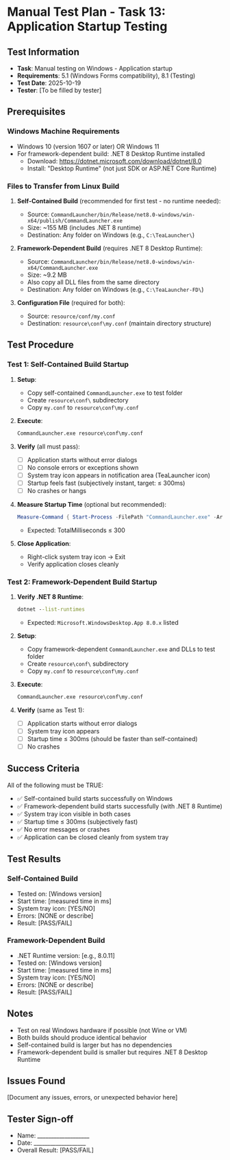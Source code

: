 # Manual Test Plan - Task 13: Application Startup Testing

## Test Information
- **Task**: Manual testing on Windows - Application startup
- **Requirements**: 5.1 (Windows Forms compatibility), 8.1 (Testing)
- **Test Date**: 2025-10-19
- **Tester**: [To be filled by tester]

## Prerequisites

### Windows Machine Requirements
- Windows 10 (version 1607 or later) OR Windows 11
- For framework-dependent build: .NET 8 Desktop Runtime installed
  - Download: https://dotnet.microsoft.com/download/dotnet/8.0
  - Install: "Desktop Runtime" (not just SDK or ASP.NET Core Runtime)

### Files to Transfer from Linux Build

1. **Self-Contained Build** (recommended for first test - no runtime needed):
   - Source: `CommandLauncher/bin/Release/net8.0-windows/win-x64/publish/CommandLauncher.exe`
   - Size: ~155 MB (includes .NET 8 runtime)
   - Destination: Any folder on Windows (e.g., `C:\TeaLauncher\`)

2. **Framework-Dependent Build** (requires .NET 8 Desktop Runtime):
   - Source: `CommandLauncher/bin/Release/net8.0-windows/win-x64/CommandLauncher.exe`
   - Size: ~9.2 MB
   - Also copy all DLL files from the same directory
   - Destination: Any folder on Windows (e.g., `C:\TeaLauncher-FD\`)

3. **Configuration File** (required for both):
   - Source: `resource/conf/my.conf`
   - Destination: `resource\conf\my.conf` (maintain directory structure)

## Test Procedure

### Test 1: Self-Contained Build Startup

1. **Setup**:
   - Copy self-contained `CommandLauncher.exe` to test folder
   - Create `resource\conf\` subdirectory
   - Copy `my.conf` to `resource\conf\my.conf`

2. **Execute**:
   ```cmd
   CommandLauncher.exe resource\conf\my.conf
   ```

3. **Verify** (all must pass):
   - [ ] Application starts without error dialogs
   - [ ] No console errors or exceptions shown
   - [ ] System tray icon appears in notification area (TeaLauncher icon)
   - [ ] Startup feels fast (subjectively instant, target: ≤ 300ms)
   - [ ] No crashes or hangs

4. **Measure Startup Time** (optional but recommended):
   ```powershell
   Measure-Command { Start-Process -FilePath "CommandLauncher.exe" -ArgumentList "resource\conf\my.conf" }
   ```
   - Expected: TotalMilliseconds ≤ 300

5. **Close Application**:
   - Right-click system tray icon → Exit
   - Verify application closes cleanly

### Test 2: Framework-Dependent Build Startup

1. **Verify .NET 8 Runtime**:
   ```cmd
   dotnet --list-runtimes
   ```
   - Expected: `Microsoft.WindowsDesktop.App 8.0.x` listed

2. **Setup**:
   - Copy framework-dependent `CommandLauncher.exe` and DLLs to test folder
   - Create `resource\conf\` subdirectory
   - Copy `my.conf` to `resource\conf\my.conf`

3. **Execute**:
   ```cmd
   CommandLauncher.exe resource\conf\my.conf
   ```

4. **Verify** (same as Test 1):
   - [ ] Application starts without error dialogs
   - [ ] System tray icon appears
   - [ ] Startup time ≤ 300ms (should be faster than self-contained)
   - [ ] No crashes

## Success Criteria

All of the following must be TRUE:

- ✅ Self-contained build starts successfully on Windows
- ✅ Framework-dependent build starts successfully (with .NET 8 Runtime)
- ✅ System tray icon visible in both cases
- ✅ Startup time ≤ 300ms (subjectively fast)
- ✅ No error messages or crashes
- ✅ Application can be closed cleanly from system tray

## Test Results

### Self-Contained Build
- Tested on: [Windows version]
- Start time: [measured time in ms]
- System tray icon: [YES/NO]
- Errors: [NONE or describe]
- Result: [PASS/FAIL]

### Framework-Dependent Build
- .NET Runtime version: [e.g., 8.0.11]
- Tested on: [Windows version]
- Start time: [measured time in ms]
- System tray icon: [YES/NO]
- Errors: [NONE or describe]
- Result: [PASS/FAIL]

## Notes
- Test on real Windows hardware if possible (not Wine or VM)
- Both builds should produce identical behavior
- Self-contained build is larger but has no dependencies
- Framework-dependent build is smaller but requires .NET 8 Desktop Runtime

## Issues Found
[Document any issues, errors, or unexpected behavior here]

## Tester Sign-off
- Name: ___________________
- Date: ___________________
- Overall Result: [PASS/FAIL]
